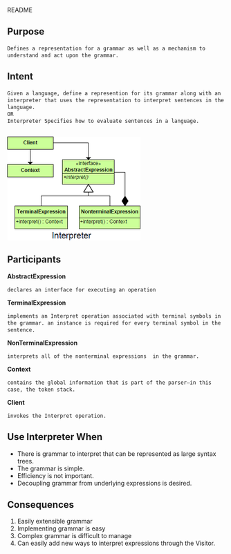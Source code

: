 README

## Purpose

	Defines a representation for a grammar as well as a mechanism to understand and act upon the grammar.

## Intent ##

	Given a language, define a represention for its grammar along with an interpreter that uses the representation to interpret sentences in the language.
	OR
	Interpreter Specifies how to evaluate sentences in a language.

##

![alt text](./Images/Interpreter-1.md.png "Interpreter")


## Participants ##

**AbstractExpression**

	declares an interface for executing an operation
**TerminalExpression**

	implements an Interpret operation associated with terminal symbols in the grammar. an instance is required for every terminal symbol in the sentence.
**NonTerminalExpression**

	interprets all of the nonterminal expressions  in the grammar.
**Context**

	contains the global information that is part of the parser—in this case, the token stack.
**Client**

	invokes the Interpret operation.

## Use Interpreter When ##

+	There is grammar to interpret that can be represented as large syntax trees.
+	The grammar is simple.
+	Efficiency is not important.
+	Decoupling grammar from underlying expressions is desired.

## Consequences ##

1. Easily extensible grammar
1. Implementing grammar is easy
1. Complex grammar is difficult to manage
1. Can easily add new ways to interpret expressions through the Visitor.

